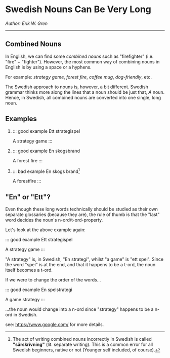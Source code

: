 # Swedish Nouns Can Be Very Long
_Author: Erik W. Gren_

---

## Combined Nouns

In English, we can find some _combined nouns_ such as "firefighter" (i.e. "fire" + "fighter").
However, the most common way of combining nouns in English is by using a space or a hyphens.

For example: _strategy game_, _forest fire_, _coffee mug_, _dog-friendly_, etc.

The Swedish approach to nouns is, however, a bit different. Swedish grammar thinks more along
the lines that a noun should be just that, _A_ noun. Hence, in Swedish, all combined nouns are
converted into one single, long noun.

## Examples
1. ::: good example
   Ett strategispel

   A strategy game
   :::
2. ::: good example
   En skogsbrand
   
   A forest fire
   :::
3. ::: bad example
   En skogs brand[^1]
   
   A forestfire
   :::

[^1]: The act of writing combined nouns incorrectly in Swedish is called **"särskrivning"** (lit. separate writing).
    This is a common error for all Swedish beginners, native or not (Younger self included, of course).

## "En" or "Ett"?

Even though these long words technically should be studied as their own separate glossaries
(because they are), the rule of thumb is that the "last" word decides the noun's
n-ord/t-ord-property.

Let's look at the above example again:

::: good example
Ett strategispel

A strategy game
:::

"A strategy" is, in Swedish, "En strategi", whilst "a game" is "ett spel". Since the word
"spel" is at the end, and that it happens to be a t-ord, the noun itself becomes a t-ord.

If we were to change the order of the words...

::: good example
En spelstrategi

A game strategy
:::

...the noun would change into a n-ord since "strategy" happens to be a n-ord in Swedish.

see: https://www.google.com/ for more details.